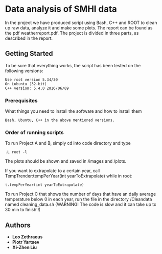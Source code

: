 # Data analysis of SMHI data

In the project we have produced script using Bash, C++ and ROOT to clean up raw data, analyze it and make some plots.
The report can be found as the pdf weatherreport.pdf.
The project is divided in three parts, as described in the report.

## Getting Started
To be sure that everything works, the script has been tested on the following versions:
```
Use root version 5.34/30
On Lubuntu (32-bit)
C++ version: 5.4.0 2016/06/09
```
### Prerequisites

What things you need to install the software and how to install them

```
Bash, Ubuntu, C++ in the above mentioned versions.
```

### Order of running scripts

To run Project A and B, simply cd into code directory and type
```
.L root -l
```

The plots should be shown and saved in /images and /plots.

If you want to extrapolate to a certain year, call TempTrender:tempPerYear(int yearToExtrapolate) while in root:

```
t.tempPerYear(int yearToExtrapolate)
```

To run Project C that shows the number of days that have an daily average temperature below 0 in each year,
 run the file in the directory /Cleandata named cleaning_data.sh (WARNING! The code is slow and it can take up to 30 min to finish!!)

## Authors

* **Leo Zethraeus**
* **Piotr Yartsev**
* **Xi-Zhen Liu**

